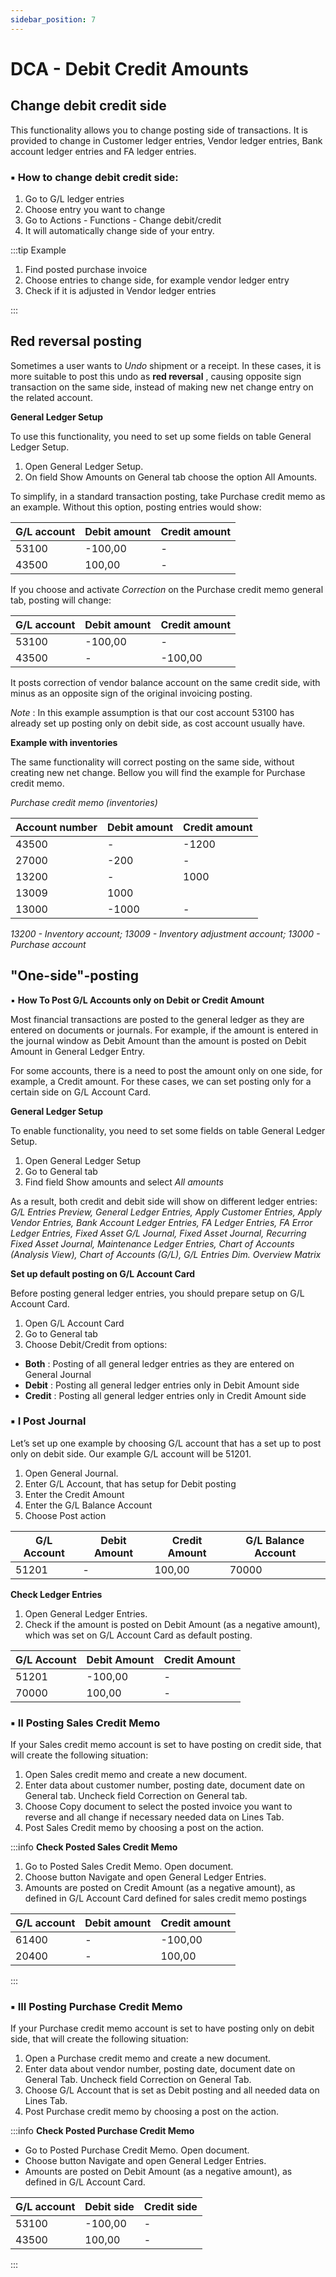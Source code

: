 ```yaml
---
sidebar_position: 7
---
```

# DCA - Debit Credit Amounts

## Change debit credit side

This functionality allows you to change posting side of transactions. It is provided to change in Customer ledger entries, Vendor ledger entries, Bank account ledger entries and FA ledger entries.

### ▪️ **How to change debit credit side:**

1. Go to G/L ledger entries
2. Choose entry you want to change
3. Go to Actions - Functions - Change debit/credit
4. It will automatically change side of your entry.

:::tip Example

1. Find posted purchase invoice
2. Choose entries to change side, for example vendor ledger entry
3. Check if it is adjusted in Vendor ledger entries

:::

## Red reversal posting

Sometimes a user wants to *Undo* shipment or a receipt. In these cases, it is more suitable to post this undo as  **red reversal** , causing opposite sign transaction on the same side, instead of making new net change entry on the related account.

**General Ledger Setup**

To use this functionality, you need to set up some fields on table General Ledger Setup.

1. Open General Ledger Setup.
2. On field Show Amounts on General tab choose the option All Amounts.

To simplify, in a standard transaction posting, take Purchase credit memo as an example. Without this option, posting entries would show:

| **G/L account** | **Debit amount** | **Credit amount** |
| --------------------- | ---------------------- | ----------------------- |
| 53100                 | -100,00                | -                       |
| 43500                 | 100,00                 | -                       |

If you choose and activate *Correction* on the Purchase credit memo general tab, posting will change:

| **G/L account** | **Debit amount** | **Credit amount** |
| --------------------- | ---------------------- | ----------------------- |
| 53100                 | -100,00                | -                       |
| 43500                 | -                      | -100,00                 |

It posts correction of vendor balance account on the same credit side, with minus as an opposite sign of the original invoicing posting.

 *Note* : In this example assumption is that our cost account 53100 has already set up posting only on debit side, as cost account usually have.

**Example with inventories**

The same functionality will correct posting on the same side, without creating new net change. Bellow you will find the example for Purchase credit memo.

*Purchase credit memo (inventories)*

| **Account number** | **Debit amount** | **Credit amount** |
| ------------------------ | ---------------------- | ----------------------- |
| 43500                    | -                      | -1200                   |
| 27000                    | -200                   | -                       |
| 13200                    | -                      | 1000                    |
| 13009                    | 1000                   |                         |
| 13000                    | -1000                  | -                       |

*13200 - Inventory account; 13009 - Inventory adjustment account; 13000 - Purchase account*

## "One-side"-posting

▪️ **How To Post G/L Accounts only on Debit or Credit Amount**

Most financial transactions are posted to the general ledger as they are entered on documents or journals. For example, if the amount is entered in the journal window as Debit Amount than the amount is posted on Debit Amount in General Ledger Entry.

For some accounts, there is a need to post the amount only on one side, for example, a Credit amount. For these cases, we can set posting only for a certain side on G/L Account Card.

**General Ledger Setup**

To enable functionality, you need to set some fields on table General Ledger Setup.

1. Open General Ledger Setup
2. Go to General tab
3. Find field Show amounts and select *All amounts*

As a result, both credit and debit side will show on different ledger entries: *G/L Entries Preview, General Ledger Entries, Apply Customer Entries, Apply Vendor Entries, Bank Account Ledger Entries, FA Ledger Entries, FA Error Ledger Entries, Fixed Asset G/L Journal, Fixed Asset Journal, Recurring Fixed Asset Journal, Maintenance Ledger Entries, Chart of Accounts (Analysis View), Chart of Accounts (G/L), G/L Entries Dim. Overview Matrix*

**Set up default posting on G/L Account Card**

Before posting general ledger entries, you should prepare setup on G/L Account Card.

1. Open G/L Account Card
2. Go to General tab
3. Choose Debit/Credit from options:

* **Both** : Posting of all general ledger entries as they are entered on General Journal
* **Debit** : Posting all general ledger entries only in Debit Amount side
* **Credit** : Posting all general ledger entries only in Credit Amount side

### ▪️ **I** **Post Journal**

Let’s set up one example by choosing G/L account that has a set up to post only on debit side. Our example G/L account will be 51201.

1. Open General Journal.
2. Enter G/L Account, that has setup for Debit posting
3. Enter the Credit Amount
4. Enter the G/L Balance Account
5. Choose Post action

| **G/L Account** | **Debit Amount** | **Credit Amount** | **G/L Balance Account** |
| --------------------- | ---------------------- | ----------------------- | ----------------------------- |
| 51201                 | -                      | 100,00                  | 70000                         |

**Check Ledger Entries**

1. Open General Ledger Entries.
2. Check if the amount is posted on Debit Amount (as a negative amount), which was set on G/L Account Card as default posting.

| **G/L Account** | **Debit Amount** | **Credit Amount** |
| --------------------- | ---------------------- | ----------------------- |
| 51201                 | -100,00                | -                       |
| 70000                 | 100,00                 | -                       |

### ▪️ **II Posting Sales Credit Memo**

If your Sales credit memo account is set to have posting on credit side, that will create the following situation:

1. Open Sales credit memo and create a new document.
2. Enter data about customer number, posting date, document date on General tab. Uncheck field Correction on General tab.
3. Choose Copy document to select the posted invoice you want to reverse and all change if necessary needed data on Lines Tab.
4. Post Sales Credit memo by choosing a post on the action.

:::info **Check Posted Sales Credit Memo**

1. Go to Posted Sales Credit Memo. Open document.
2. Choose button Navigate and open General Ledger Entries.
3. Amounts are posted on Credit Amount (as a negative amount), as defined in G/L Account Card defined for sales credit memo postings

| **G/L account** | **Debit amount** | **Credit amount** |
| --------------------- | ---------------------- | ----------------------- |
| 61400                 | -                      | -100,00                 |
| 20400                 | -                      | 100,00                  |

:::

### ▪️ **III Posting Purchase Credit Memo**

If your Purchase credit memo account is set to have posting only on debit side, that will create the following situation:

1. Open a Purchase credit memo and create a new document.
2. Enter data about vendor number, posting date, document date on General Tab. Uncheck field Correction on General Tab.
3. Choose G/L Account that is set as Debit posting and all needed data on Lines Tab.
4. Post Purchase credit memo by choosing a post on the action.

:::info **Check Posted Purchase Credit Memo**

* Go to Posted Purchase Credit Memo. Open document.
* Choose button Navigate and open General Ledger Entries.
* Amounts are posted on Debit Amount (as a negative amount), as defined in G/L Account Card.

| **G/L account** | **Debit side** | **Credit side** |
| --------------------- | -------------------- | --------------------- |
| 53100                 | -100,00              | -                     |
| 43500                 | 100,00               | -                     |

:::
